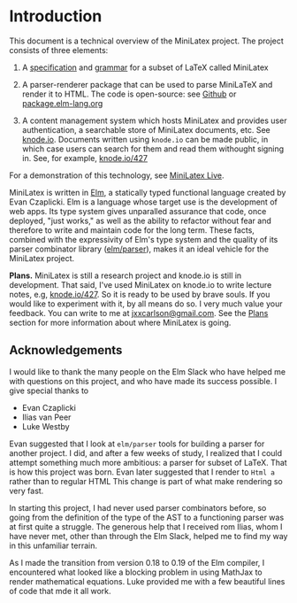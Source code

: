 # Introduction

This document is a technical overview of the MiniLatex project.
The project consists of three elements:

1. A [specification](specification.md) and [grammar](grammar.md)
   for a subset of LaTeX called MiniLatex

2. A parser-renderer package that can be used
   to parse MiniLaTeX and render it to HTML. The code
   is open-source: see
   [Github](https://github.com/jxxcarlson/meenylatex)
   or [package.elm-lang.org](https://package.elm-lang.org/packages/jxxcarlson/meenylatex/latest/)

3. A content management system which hosts MiniLatex and provides
   user authentication, a searchable store of MiniLatex documents, etc.
   See [knode.io](https://knode.io). Documents written using `knode.io`
   can be made public, in which case users can search for them
   and read them withought signing in. See, for example,
   [knode.io/427](https://knode.io/427)

For a demonstration of this technology, see
[MiniLatex Live](https://jxxcarlson.github.io/app/miniLatexLive/index.html).

MiniLatex is written in [Elm](http://elm-lang.org/),
a statically typed functional language created by Evan Czaplicki.
Elm is a language whose target use is the development of web apps.
Its type system gives unparalled assurance that code, once deployed,
"just works," as well as the ability to refactor without fear and
therefore to write and maintain code for the long term. These
facts, combined with the expressivity of Elm's type system and the quality
of its parser combinator library ([elm/parser](https://package.elm-lang.org/packages/elm/parser/latest/)), makes it an ideal vehicle
for the MiniLatex project.

**Plans.** MiniLatex is still a research project and knode.io is still
in development. That said,
I've used MiniLatex on knode.io to write lecture notes, e.g, [knode.io/427](https://knode.io/427).
So it is ready to be used by brave souls. If you would like to experiment
with it, by all means do so. I very much value your feedback.
You can write to me at jxxcarlson@gmail.com.
See the [Plans](plans.md) section for more information about where
MiniLatex is going.

## Acknowledgements

I would like to thank the many people
on the Elm Slack who have helped me with
questions on this project, and who have
made its success possible. I give special
thanks to

- Evan Czaplicki
- Ilias van Peer
- Luke Westby

Evan suggested that I look at `elm/parser` tools
for building a parser for another project.
I did, and after a few weeks of study, I realized
that I could attempt something much more ambitious:
a parser for subset of LaTeX. That is how this project
was born. Evan later suggested that I render to `Html a`
rather than to regular HTML This change is part of
what make rendering so very fast.

In starting this project, I had never
used parser combinators before, so
going from the definition of the type of the AST to
a functioning parser was at first quite a struggle.
The generous help that I received rom Ilias, whom I have never met,
other than through the Elm Slack, helped me to
find my way in this unfamiliar terrain.

As I made the transition from version
0.18 to 0.19 of the Elm compiler, I encountered
what looked like a blocking problem in using
MathJax to render mathematical equations.
Luke provided me with a few beautiful lines
of code that mde it all work.
